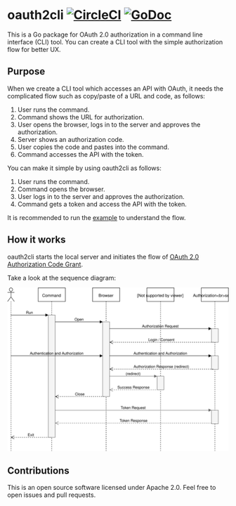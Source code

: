 # oauth2cli [![CircleCI](https://circleci.com/gh/int128/oauth2cli.svg?style=shield)](https://circleci.com/gh/int128/oauth2cli) [![GoDoc](https://godoc.org/github.com/int128/oauth2cli?status.svg)](https://godoc.org/github.com/int128/oauth2cli)

This is a Go package for OAuth 2.0 authorization in a command line interface (CLI) tool.
You can create a CLI tool with the simple authorization flow for better UX.


## Purpose

When we create a CLI tool which accesses an API with OAuth, it needs the complicated flow such as copy/paste of a URL and code, as follows:

1. User runs the command.
1. Command shows the URL for authorization.
1. User opens the browser, logs in to the server and approves the authorization.
1. Server shows an authorization code.
1. User copies the code and pastes into the command.
1. Command accesses the API with the token.

You can make it simple by using oauth2cli as follows:

1. User runs the command.
1. Command opens the browser.
1. User logs in to the server and approves the authorization.
1. Command gets a token and access the API with the token.

It is recommended to run the [example](example/) to understand the flow.


## How it works

oauth2cli starts the local server and initiates the flow of [OAuth 2.0 Authorization Code Grant](https://tools.ietf.org/html/rfc6749#section-4.1).

Take a look at the sequence diagram:

![diagram](docs/diagram.svg)


## Contributions

This is an open source software licensed under Apache 2.0.
Feel free to open issues and pull requests.
